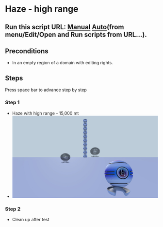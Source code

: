 # Haze - high range
## Run this script URL: [Manual](./test.js?raw=true)   [Auto](./testAuto.js?raw=true)(from menu/Edit/Open and Run scripts from URL...).

## Preconditions
- In an empty region of a domain with editing rights.

## Steps
Press space bar to advance step by step

### Step 1
- Haze with high range - 15,000 mt
- ![](./ExpectedImage_00000.png)
### Step 2
- Clean up after test
